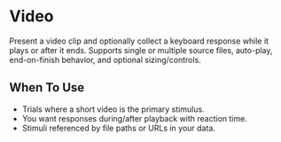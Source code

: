 # Video

Present a video clip and optionally collect a keyboard response while it plays or after it ends. Supports single or multiple source files, auto-play, end-on-finish behavior, and optional sizing/controls.

## When To Use

- Trials where a short video is the primary stimulus.
- You want responses during/after playback with reaction time.
- Stimuli referenced by file paths or URLs in your data.